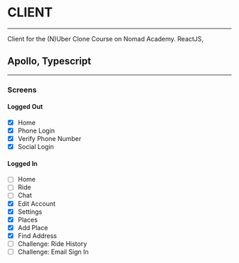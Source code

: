 # CLIENT

---

Client for the (N)Uber Clone Course on Nomad Academy. ReactJS, 

## Apollo, Typescript

---

### Screens

#### Logged Out

- [x] Home
- [x] Phone Login
- [x] Verify Phone Number
- [x] Social Login

#### Logged In

- [ ] Home
- [ ] Ride
- [ ] Chat
- [x] Edit Account
- [x] Settings
- [x] Places
- [x] Add Place
- [x] Find Address
- [ ] Challenge: Ride History
- [ ] Challenge: Email Sign In